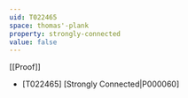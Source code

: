 ```yaml
---
uid: T022465
space: thomas'-plank
property: strongly-connected
value: false
---
```

[[Proof]]

* [T022465] [Strongly Connected|P000060]

